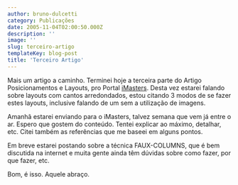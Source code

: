 ```yaml
---
author: bruno-dulcetti
category: Publicações
date: 2005-11-04T02:00:50.000Z
description: ''
image: ''
slug: terceiro-artigo
templateKey: blog-post
title: 'Terceiro Artigo'
---
```


Mais um artigo a caminho. Terminei hoje a terceira parte do Artigo Posicionamentos e Layouts, pro Portal [iMasters](http://www.imaster.com.br). Desta vez estarei falando sobre layouts com cantos arredondados, estou citando 3 modos de se fazer estes layouts, inclusive falando de um sem a utilização de imagens.

Amanhã estarei enviando para o iMasters, talvez semana que vem já entre o ar. Espero que gostem do conteúdo. Tentei explicar ao máximo, detalhar, etc. Citei também as referências que me baseei em alguns pontos.

Em breve estarei postando sobre a técnica FAUX-COLUMNS, que é bem discutida na internet e muita gente ainda têm dúvidas sobre como fazer, por que fazer, etc.

Bom, é isso. Aquele abraço.
